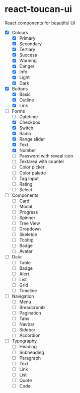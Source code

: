 # react-toucan-ui
React components for beautiful UI

- [x] Colours
  - [x] Primary
  - [x] Secondary
  - [x] Tertiary
  - [x] Success
  - [x] Warning
  - [x] Danger
  - [x] Info
  - [x] Light
  - [x] Dark

- [x] Buttons
  - [x] Basic
  - [x] Outline
  - [x] Link

- [ ] Forms
  - [ ] Datetime
  - [x] Checkbox
  - [x] Switch
  - [x] Radio
  - [x] Range slider
  - [x] Text
  - [x] Number
  - [ ] Password with reveal icon
  - [ ] Textarea with counter
  - [ ] Color picker
  - [ ] Color palette
  - [ ] Tag Input
  - [ ] Rating
  - [ ] Select

- [ ] Components
  - [ ] Card
  - [ ] Modal
  - [ ] Progress
  - [ ] Spinner
  - [ ] Tree View
  - [ ] Dropdown
  - [ ] Skeleton
  - [ ] Tooltip
  - [ ] Badge
  - [ ] Avatar

- [ ] Data
  - [ ] Table
  - [ ] Badge
  - [ ] Alert
  - [ ] List
  - [ ] Grid
  - [ ] Timeline

- [ ] Navigation
  - [ ] Menu
  - [ ] Breadcrumb
  - [ ] Pagination
  - [ ] Tabs
  - [ ] Navbar
  - [ ] Sidebar
  - [ ] Accordion

- [ ] Typography
  - [ ] Heading
  - [ ] Subheading
  - [ ] Paragraph
  - [ ] Text
  - [ ] Link
  - [ ] List
  - [ ] Quote
  - [ ] Code
